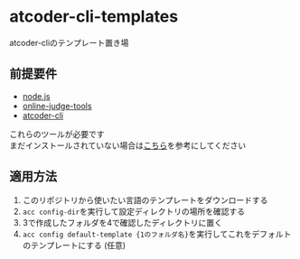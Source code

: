 # atcoder-cli-templates

atcoder-cliのテンプレート置き場

## 前提要件

- [node.js](https://nodejs.org/)
- [online-judge-tools](https://github.com/kmyk/online-judge-tools)
- [atcoder-cli](https://github.com/Tatamo/atcoder-cli)

これらのツールが必要です  
まだインストールされていない場合は[こちら](https://qiita.com/Adaachill/items/3d4ddad56c5c2cc372cd)を参考にしてください

## 適用方法

1. このリポジトリから使いたい言語のテンプレートをダウンロードする
2. `acc config-dir`を実行して設定ディレクトリの場所を確認する
3. 3で作成したフォルダを4で確認したディレクトリに置く
4. `acc config default-template {1のフォルダ名}`を実行してこれをデフォルトのテンプレートにする (任意)